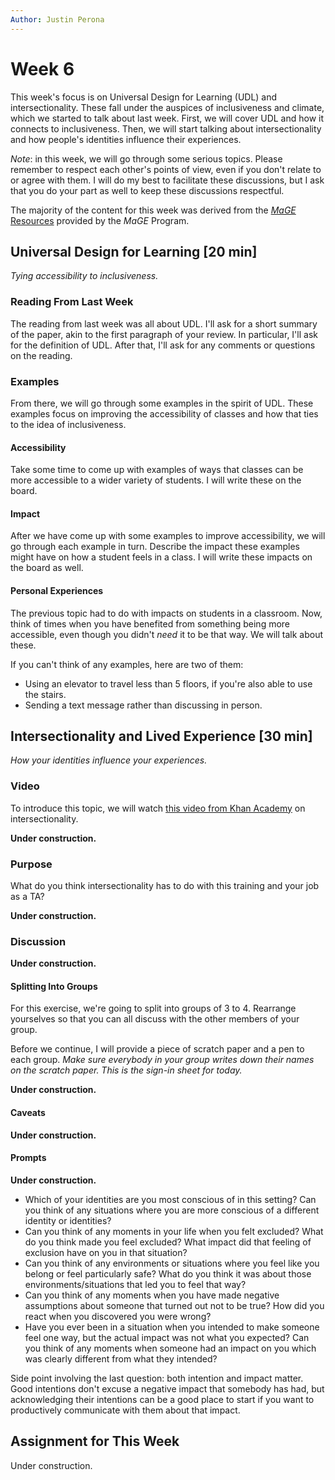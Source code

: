 ```yaml
---
Author: Justin Perona
---
```


# Week 6

This week's focus is on Universal Design for Learning (UDL) and intersectionality.
These fall under the auspices of inclusiveness and climate, which we started to talk about last week.
First, we will cover UDL and how it connects to inclusiveness.
Then, we will start talking about intersectionality and how people's identities influence their experiences.

*Note*: in this week, we will go through some serious topics.
Please remember to respect each other's points of view, even if you don't relate to or agree with them.
I will do my best to facilitate these discussions, but I ask that you do your part as well to keep these discussions respectful.

The majority of the content for this week was derived from the [*MaGE* Resources](https://sites.google.com/mtholyoke.edu/mage-training-curriculum/home) provided by the *MaGE* Program.

## Universal Design for Learning [20 min]

*Tying accessibility to inclusiveness.*

### Reading From Last Week

The reading from last week was all about UDL.
I'll ask for a short summary of the paper, akin to the first paragraph of your review.
In particular, I'll ask for the definition of UDL.
After that, I'll ask for any comments or questions on the reading.

### Examples

From there, we will go through some examples in the spirit of UDL.
These examples focus on improving the accessibility of classes and how that ties to the idea of inclusiveness.

#### Accessibility

Take some time to come up with examples of ways that classes can be more accessible to a wider variety of students.
I will write these on the board.

#### Impact

After we have come up with some examples to improve accessibility, we will go through each example in turn.
Describe the impact these examples might have on how a student feels in a class.
I will write these impacts on the board as well.

#### Personal Experiences

The previous topic had to do with impacts on students in a classroom.
Now, think of times when you have benefited from something being more accessible, even though you didn't *need* it to be that way.
We will talk about these.

If you can't think of any examples, here are two of them:

* Using an elevator to travel less than 5 floors, if you're also able to use the stairs.
* Sending a text message rather than discussing in person.

## Intersectionality and Lived Experience [30 min]

*How your identities influence your experiences.*

### Video

To introduce this topic, we will watch [this video from Khan Academy](https://www.youtube.com/watch?v=n2kUpKP18z8) on intersectionality.

**Under construction.**

### Purpose

What do you think intersectionality has to do with this training and your job as a TA?

**Under construction.**

### Discussion

**Under construction.**

#### Splitting Into Groups

For this exercise, we're going to split into groups of 3 to 4.
Rearrange yourselves so that you can all discuss with the other members of your group.

Before we continue, I will provide a piece of scratch paper and a pen to each group.
*Make sure everybody in your group writes down their names on the scratch paper.
This is the sign-in sheet for today.*

**Under construction.**

#### Caveats

**Under construction.**

#### Prompts

**Under construction.**

* Which of your identities are you most conscious of in this setting? Can you think of any situations where you are more conscious of a different identity or identities?
* Can you think of any moments in your life when you felt excluded? What do you think made you feel excluded? What impact did that feeling of exclusion have on you in that situation?
* Can you think of any environments or situations where you feel like you belong or feel particularly safe? What do you think it was about those environments/situations that led you to feel that way?
* Can you think of any moments when you have made negative assumptions about someone that turned out not to be true? How did you react when you discovered you were wrong?
* Have you ever been in a situation when you intended to make someone feel one way, but the actual impact was not what you expected? Can you think of any moments when someone had an impact on you which was clearly different from what they intended?

Side point involving the last question: both intention and impact matter.
Good intentions don't excuse a negative impact that somebody has had, but acknowledging their intentions can be a good place to start if you want to productively communicate with them about that impact.

## Assignment for This Week

Under construction.
